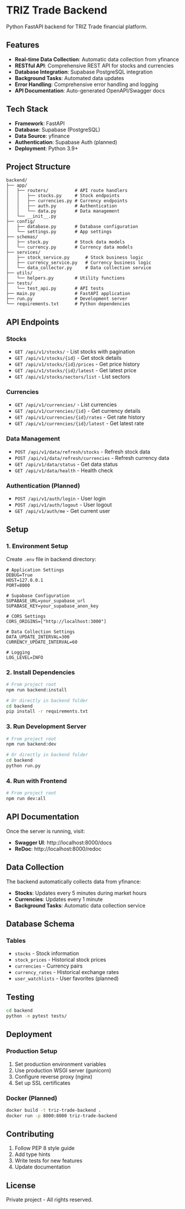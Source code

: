 # TRIZ Trade Backend

Python FastAPI backend for TRIZ Trade financial platform.

## Features

- **Real-time Data Collection**: Automatic data collection from yfinance
- **RESTful API**: Comprehensive REST API for stocks and currencies
- **Database Integration**: Supabase PostgreSQL integration
- **Background Tasks**: Automated data updates
- **Error Handling**: Comprehensive error handling and logging
- **API Documentation**: Auto-generated OpenAPI/Swagger docs

## Tech Stack

- **Framework**: FastAPI
- **Database**: Supabase (PostgreSQL)
- **Data Source**: yfinance
- **Authentication**: Supabase Auth (planned)
- **Deployment**: Python 3.9+

## Project Structure

```
backend/
├── app/
│   ├── routers/          # API route handlers
│   │   ├── stocks.py     # Stock endpoints
│   │   ├── currencies.py # Currency endpoints
│   │   ├── auth.py       # Authentication
│   │   └── data.py       # Data management
│   └── __init__.py
├── config/
│   ├── database.py       # Database configuration
│   └── settings.py       # App settings
├── schemas/
│   ├── stock.py          # Stock data models
│   └── currency.py       # Currency data models
├── services/
│   ├── stock_service.py      # Stock business logic
│   ├── currency_service.py   # Currency business logic
│   └── data_collector.py     # Data collection service
├── utils/
│   └── helpers.py        # Utility functions
├── tests/
│   └── test_api.py       # API tests
├── main.py               # FastAPI application
├── run.py                # Development server
└── requirements.txt      # Python dependencies
```

## API Endpoints

### Stocks
- `GET /api/v1/stocks/` - List stocks with pagination
- `GET /api/v1/stocks/{id}` - Get stock details
- `GET /api/v1/stocks/{id}/prices` - Get price history
- `GET /api/v1/stocks/{id}/latest` - Get latest price
- `GET /api/v1/stocks/sectors/list` - List sectors

### Currencies
- `GET /api/v1/currencies/` - List currencies
- `GET /api/v1/currencies/{id}` - Get currency details
- `GET /api/v1/currencies/{id}/rates` - Get rate history
- `GET /api/v1/currencies/{id}/latest` - Get latest rate

### Data Management
- `POST /api/v1/data/refresh/stocks` - Refresh stock data
- `POST /api/v1/data/refresh/currencies` - Refresh currency data
- `GET /api/v1/data/status` - Get data status
- `GET /api/v1/data/health` - Health check

### Authentication (Planned)
- `POST /api/v1/auth/login` - User login
- `POST /api/v1/auth/logout` - User logout
- `GET /api/v1/auth/me` - Get current user

## Setup

### 1. Environment Setup

Create `.env` file in backend directory:

```env
# Application Settings
DEBUG=True
HOST=127.0.0.1
PORT=8000

# Supabase Configuration
SUPABASE_URL=your_supabase_url
SUPABASE_KEY=your_supabase_anon_key

# CORS Settings
CORS_ORIGINS=["http://localhost:3000"]

# Data Collection Settings
DATA_UPDATE_INTERVAL=300
CURRENCY_UPDATE_INTERVAL=60

# Logging
LOG_LEVEL=INFO
```

### 2. Install Dependencies

```bash
# From project root
npm run backend:install

# Or directly in backend folder
cd backend
pip install -r requirements.txt
```

### 3. Run Development Server

```bash
# From project root
npm run backend:dev

# Or directly in backend folder
cd backend
python run.py
```

### 4. Run with Frontend

```bash
# From project root
npm run dev:all
```

## API Documentation

Once the server is running, visit:
- **Swagger UI**: http://localhost:8000/docs
- **ReDoc**: http://localhost:8000/redoc

## Data Collection

The backend automatically collects data from yfinance:

- **Stocks**: Updates every 5 minutes during market hours
- **Currencies**: Updates every 1 minute
- **Background Tasks**: Automatic data collection service

## Database Schema

### Tables
- `stocks` - Stock information
- `stock_prices` - Historical stock prices
- `currencies` - Currency pairs
- `currency_rates` - Historical exchange rates
- `user_watchlists` - User favorites (planned)

## Testing

```bash
cd backend
python -m pytest tests/
```

## Deployment

### Production Setup

1. Set production environment variables
2. Use production WSGI server (gunicorn)
3. Configure reverse proxy (nginx)
4. Set up SSL certificates

### Docker (Planned)

```bash
docker build -t triz-trade-backend .
docker run -p 8000:8000 triz-trade-backend
```

## Contributing

1. Follow PEP 8 style guide
2. Add type hints
3. Write tests for new features
4. Update documentation

## License

Private project - All rights reserved. 